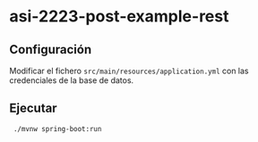# asi-2223-post-example-rest

## Configuración

Modificar el fichero `src/main/resources/application.yml` con las credenciales de la base de datos.

## Ejecutar

```
 ./mvnw spring-boot:run
```